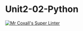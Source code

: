 # Unit2-02-Python
[![Mr Coxall's Super Linter](https://github.com/ICS3U-C-Programming-souleyek/Unit2-02-Python/workflows/Mr%20Coxall's%20Super%20Linter/badge.svg)](https://github.com/ICS3U-C-Programming-souleyek/Unit2-02-Python/actions/)
